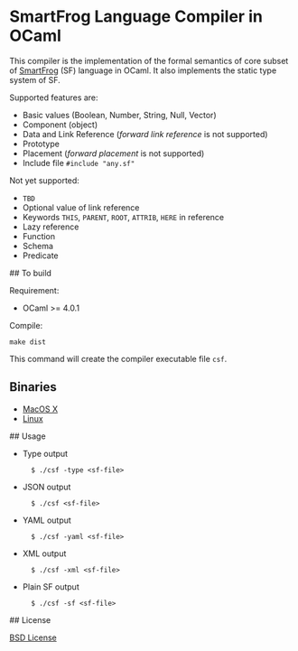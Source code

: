 # SmartFrog Language Compiler in OCaml

This compiler is the implementation of the formal semantics of core subset of [SmartFrog](http://smartfrog.org) (SF) language in OCaml. It also implements the static type system of SF.

Supported features are:

- Basic values (Boolean, Number, String, Null, Vector)
- Component (object)
- Data and Link Reference (_forward link reference_ is not supported)
- Prototype
- Placement (_forward placement_ is not supported)
- Include file `#include "any.sf"`

Not yet supported:

- `TBD`
- Optional value of link reference
- Keywords `THIS`, `PARENT`, `ROOT`, `ATTRIB`, `HERE` in reference
- Lazy reference
- Function
- Schema
- Predicate


## To build

Requirement:

- OCaml >= 4.0.1

Compile:

	make dist

This command will create the compiler executable file `csf`.


## Binaries

- [MacOS X](https://raw.githubusercontent.com/herry13/smartfrog-lang/master/ocaml/dist/darwin/csf)
- [Linux](https://raw.githubusercontent.com/herry13/smartfrog-lang/master/ocaml/dist/linux/csf)


## Usage

- Type output

		$ ./csf -type <sf-file>

- JSON output

		$ ./csf <sf-file>

- YAML output

		$ ./csf -yaml <sf-file>

- XML output

		$ ./csf -xml <sf-file>

- Plain SF output

		$ ./csf -sf <sf-file>


## License

[BSD License](https://raw.githubusercontent.com/herry13/smartfrog-lang/master/LICENSE)
